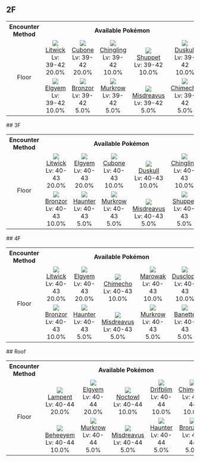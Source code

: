## 2F

<table><tr><th colspan="1">Encounter Method</th><th colspan="5" style = "text-align: center;">Available Pokémon</th></tr>
<tr><td rowspan="2" style="vertical-align: middle; word-wrap: break-word; text-align: center;">Floor</td><td style="text-align: center; vertical-align: bottom;"> <img src="https://smilingzero.github.io/BlazeBlack2ReduxWiki/img/animated/607.gif"> <br> <a href="https://smilingzero.github.io/BlazeBlack2ReduxWiki/pokemons/607">Litwick</a> <br> Lv: 39-42 <br> 20.0% </td><td style="text-align: center; vertical-align: bottom;"> <img src="https://smilingzero.github.io/BlazeBlack2ReduxWiki/img/animated/104.gif"> <br> <a href="https://smilingzero.github.io/BlazeBlack2ReduxWiki/pokemons/104">Cubone</a> <br> Lv: 39-42 <br> 20.0% </td><td style="text-align: center; vertical-align: bottom;"> <img src="https://smilingzero.github.io/BlazeBlack2ReduxWiki/img/animated/433.gif"> <br> <a href="https://smilingzero.github.io/BlazeBlack2ReduxWiki/pokemons/433">Chingling</a> <br> Lv: 39-42 <br> 10.0% </td><td style="text-align: center; vertical-align: bottom;"> <img src="https://smilingzero.github.io/BlazeBlack2ReduxWiki/img/animated/353.gif"> <br> <a href="https://smilingzero.github.io/BlazeBlack2ReduxWiki/pokemons/353">Shuppet</a> <br> Lv: 39-42 <br> 10.0% </td><td style="text-align: center; vertical-align: bottom;"> <img src="https://smilingzero.github.io/BlazeBlack2ReduxWiki/img/animated/355.gif"> <br> <a href="https://smilingzero.github.io/BlazeBlack2ReduxWiki/pokemons/355">Duskull</a> <br> Lv: 39-42 <br> 10.0% </td></tr>
<tr><td style="text-align: center; vertical-align: bottom;"> <img src="https://smilingzero.github.io/BlazeBlack2ReduxWiki/img/animated/605.gif"> <br> <a href="https://smilingzero.github.io/BlazeBlack2ReduxWiki/pokemons/605">Elgyem</a> <br> Lv: 39-42 <br> 10.0% </td><td style="text-align: center; vertical-align: bottom;"> <img src="https://smilingzero.github.io/BlazeBlack2ReduxWiki/img/animated/436.gif"> <br> <a href="https://smilingzero.github.io/BlazeBlack2ReduxWiki/pokemons/436">Bronzor</a> <br> Lv: 39-42 <br> 5.0% </td><td style="text-align: center; vertical-align: bottom;"> <img src="https://smilingzero.github.io/BlazeBlack2ReduxWiki/img/animated/198.gif"> <br> <a href="https://smilingzero.github.io/BlazeBlack2ReduxWiki/pokemons/198">Murkrow</a> <br> Lv: 39-42 <br> 5.0% </td><td style="text-align: center; vertical-align: bottom;"> <img src="https://smilingzero.github.io/BlazeBlack2ReduxWiki/img/animated/200.gif"> <br> <a href="https://smilingzero.github.io/BlazeBlack2ReduxWiki/pokemons/200">Misdreavus</a> <br> Lv: 39-42 <br> 5.0% </td><td style="text-align: center; vertical-align: bottom;"> <img src="https://smilingzero.github.io/BlazeBlack2ReduxWiki/img/animated/358.gif"> <br> <a href="https://smilingzero.github.io/BlazeBlack2ReduxWiki/pokemons/358">Chimecho</a> <br> Lv: 39-42 <br> 5.0% </td></tr></table>
## 3F

<table><tr><th colspan="1">Encounter Method</th><th colspan="5" style = "text-align: center;">Available Pokémon</th></tr>
<tr><td rowspan="2" style="vertical-align: middle; word-wrap: break-word; text-align: center;">Floor</td><td style="text-align: center; vertical-align: bottom;"> <img src="https://smilingzero.github.io/BlazeBlack2ReduxWiki/img/animated/607.gif"> <br> <a href="https://smilingzero.github.io/BlazeBlack2ReduxWiki/pokemons/607">Litwick</a> <br> Lv: 40-43 <br> 20.0% </td><td style="text-align: center; vertical-align: bottom;"> <img src="https://smilingzero.github.io/BlazeBlack2ReduxWiki/img/animated/605.gif"> <br> <a href="https://smilingzero.github.io/BlazeBlack2ReduxWiki/pokemons/605">Elgyem</a> <br> Lv: 40-43 <br> 20.0% </td><td style="text-align: center; vertical-align: bottom;"> <img src="https://smilingzero.github.io/BlazeBlack2ReduxWiki/img/animated/104.gif"> <br> <a href="https://smilingzero.github.io/BlazeBlack2ReduxWiki/pokemons/104">Cubone</a> <br> Lv: 40-43 <br> 10.0% </td><td style="text-align: center; vertical-align: bottom;"> <img src="https://smilingzero.github.io/BlazeBlack2ReduxWiki/img/animated/355.gif"> <br> <a href="https://smilingzero.github.io/BlazeBlack2ReduxWiki/pokemons/355">Duskull</a> <br> Lv: 40-43 <br> 10.0% </td><td style="text-align: center; vertical-align: bottom;"> <img src="https://smilingzero.github.io/BlazeBlack2ReduxWiki/img/animated/433.gif"> <br> <a href="https://smilingzero.github.io/BlazeBlack2ReduxWiki/pokemons/433">Chingling</a> <br> Lv: 40-43 <br> 10.0% </td></tr>
<tr><td style="text-align: center; vertical-align: bottom;"> <img src="https://smilingzero.github.io/BlazeBlack2ReduxWiki/img/animated/436.gif"> <br> <a href="https://smilingzero.github.io/BlazeBlack2ReduxWiki/pokemons/436">Bronzor</a> <br> Lv: 40-43 <br> 10.0% </td><td style="text-align: center; vertical-align: bottom;"> <img src="https://smilingzero.github.io/BlazeBlack2ReduxWiki/img/animated/93.gif"> <br> <a href="https://smilingzero.github.io/BlazeBlack2ReduxWiki/pokemons/093">Haunter</a> <br> Lv: 40-43 <br> 5.0% </td><td style="text-align: center; vertical-align: bottom;"> <img src="https://smilingzero.github.io/BlazeBlack2ReduxWiki/img/animated/198.gif"> <br> <a href="https://smilingzero.github.io/BlazeBlack2ReduxWiki/pokemons/198">Murkrow</a> <br> Lv: 40-43 <br> 5.0% </td><td style="text-align: center; vertical-align: bottom;"> <img src="https://smilingzero.github.io/BlazeBlack2ReduxWiki/img/animated/200.gif"> <br> <a href="https://smilingzero.github.io/BlazeBlack2ReduxWiki/pokemons/200">Misdreavus</a> <br> Lv: 40-43 <br> 5.0% </td><td style="text-align: center; vertical-align: bottom;"> <img src="https://smilingzero.github.io/BlazeBlack2ReduxWiki/img/animated/353.gif"> <br> <a href="https://smilingzero.github.io/BlazeBlack2ReduxWiki/pokemons/353">Shuppet</a> <br> Lv: 40-43 <br> 5.0% </td></tr></table>
## 4F

<table><tr><th colspan="1">Encounter Method</th><th colspan="5" style = "text-align: center;">Available Pokémon</th></tr>
<tr><td rowspan="2" style="vertical-align: middle; word-wrap: break-word; text-align: center;">Floor</td><td style="text-align: center; vertical-align: bottom;"> <img src="https://smilingzero.github.io/BlazeBlack2ReduxWiki/img/animated/607.gif"> <br> <a href="https://smilingzero.github.io/BlazeBlack2ReduxWiki/pokemons/607">Litwick</a> <br> Lv: 40-43 <br> 20.0% </td><td style="text-align: center; vertical-align: bottom;"> <img src="https://smilingzero.github.io/BlazeBlack2ReduxWiki/img/animated/605.gif"> <br> <a href="https://smilingzero.github.io/BlazeBlack2ReduxWiki/pokemons/605">Elgyem</a> <br> Lv: 40-43 <br> 20.0% </td><td style="text-align: center; vertical-align: bottom;"> <img src="https://smilingzero.github.io/BlazeBlack2ReduxWiki/img/animated/358.gif"> <br> <a href="https://smilingzero.github.io/BlazeBlack2ReduxWiki/pokemons/358">Chimecho</a> <br> Lv: 40-43 <br> 10.0% </td><td style="text-align: center; vertical-align: bottom;"> <img src="https://smilingzero.github.io/BlazeBlack2ReduxWiki/img/animated/105.gif"> <br> <a href="https://smilingzero.github.io/BlazeBlack2ReduxWiki/pokemons/105">Marowak</a> <br> Lv: 40-43 <br> 10.0% </td><td style="text-align: center; vertical-align: bottom;"> <img src="https://smilingzero.github.io/BlazeBlack2ReduxWiki/img/animated/356.gif"> <br> <a href="https://smilingzero.github.io/BlazeBlack2ReduxWiki/pokemons/356">Dusclops</a> <br> Lv: 40-43 <br> 10.0% </td></tr>
<tr><td style="text-align: center; vertical-align: bottom;"> <img src="https://smilingzero.github.io/BlazeBlack2ReduxWiki/img/animated/436.gif"> <br> <a href="https://smilingzero.github.io/BlazeBlack2ReduxWiki/pokemons/436">Bronzor</a> <br> Lv: 40-43 <br> 10.0% </td><td style="text-align: center; vertical-align: bottom;"> <img src="https://smilingzero.github.io/BlazeBlack2ReduxWiki/img/animated/93.gif"> <br> <a href="https://smilingzero.github.io/BlazeBlack2ReduxWiki/pokemons/093">Haunter</a> <br> Lv: 40-43 <br> 5.0% </td><td style="text-align: center; vertical-align: bottom;"> <img src="https://smilingzero.github.io/BlazeBlack2ReduxWiki/img/animated/200.gif"> <br> <a href="https://smilingzero.github.io/BlazeBlack2ReduxWiki/pokemons/200">Misdreavus</a> <br> Lv: 40-43 <br> 5.0% </td><td style="text-align: center; vertical-align: bottom;"> <img src="https://smilingzero.github.io/BlazeBlack2ReduxWiki/img/animated/198.gif"> <br> <a href="https://smilingzero.github.io/BlazeBlack2ReduxWiki/pokemons/198">Murkrow</a> <br> Lv: 40-43 <br> 5.0% </td><td style="text-align: center; vertical-align: bottom;"> <img src="https://smilingzero.github.io/BlazeBlack2ReduxWiki/img/animated/354.gif"> <br> <a href="https://smilingzero.github.io/BlazeBlack2ReduxWiki/pokemons/354">Banette</a> <br> Lv: 40-43 <br> 5.0% </td></tr></table>
## Roof

<table><tr><th colspan="1">Encounter Method</th><th colspan="5" style = "text-align: center;">Available Pokémon</th></tr>
<tr><td rowspan="2" style="vertical-align: middle; word-wrap: break-word; text-align: center;">Floor</td><td style="text-align: center; vertical-align: bottom;"> <img src="https://smilingzero.github.io/BlazeBlack2ReduxWiki/img/animated/608.gif"> <br> <a href="https://smilingzero.github.io/BlazeBlack2ReduxWiki/pokemons/608">Lampent</a> <br> Lv: 40-44 <br> 20.0% </td><td style="text-align: center; vertical-align: bottom;"> <img src="https://smilingzero.github.io/BlazeBlack2ReduxWiki/img/animated/605.gif"> <br> <a href="https://smilingzero.github.io/BlazeBlack2ReduxWiki/pokemons/605">Elgyem</a> <br> Lv: 40-44 <br> 20.0% </td><td style="text-align: center; vertical-align: bottom;"> <img src="https://smilingzero.github.io/BlazeBlack2ReduxWiki/img/animated/164.gif"> <br> <a href="https://smilingzero.github.io/BlazeBlack2ReduxWiki/pokemons/164">Noctowl</a> <br> Lv: 40-44 <br> 10.0% </td><td style="text-align: center; vertical-align: bottom;"> <img src="https://smilingzero.github.io/BlazeBlack2ReduxWiki/img/animated/426.gif"> <br> <a href="https://smilingzero.github.io/BlazeBlack2ReduxWiki/pokemons/426">Drifblim</a> <br> Lv: 40-44 <br> 10.0% </td><td style="text-align: center; vertical-align: bottom;"> <img src="https://smilingzero.github.io/BlazeBlack2ReduxWiki/img/animated/358.gif"> <br> <a href="https://smilingzero.github.io/BlazeBlack2ReduxWiki/pokemons/358">Chimecho</a> <br> Lv: 40-44 <br> 10.0% </td></tr>
<tr><td style="text-align: center; vertical-align: bottom;"> <img src="https://smilingzero.github.io/BlazeBlack2ReduxWiki/img/animated/606.gif"> <br> <a href="https://smilingzero.github.io/BlazeBlack2ReduxWiki/pokemons/606">Beheeyem</a> <br> Lv: 40-44 <br> 10.0% </td><td style="text-align: center; vertical-align: bottom;"> <img src="https://smilingzero.github.io/BlazeBlack2ReduxWiki/img/animated/198.gif"> <br> <a href="https://smilingzero.github.io/BlazeBlack2ReduxWiki/pokemons/198">Murkrow</a> <br> Lv: 40-44 <br> 5.0% </td><td style="text-align: center; vertical-align: bottom;"> <img src="https://smilingzero.github.io/BlazeBlack2ReduxWiki/img/animated/200.gif"> <br> <a href="https://smilingzero.github.io/BlazeBlack2ReduxWiki/pokemons/200">Misdreavus</a> <br> Lv: 40-44 <br> 5.0% </td><td style="text-align: center; vertical-align: bottom;"> <img src="https://smilingzero.github.io/BlazeBlack2ReduxWiki/img/animated/93.gif"> <br> <a href="https://smilingzero.github.io/BlazeBlack2ReduxWiki/pokemons/093">Haunter</a> <br> Lv: 40-44 <br> 5.0% </td><td style="text-align: center; vertical-align: bottom;"> <img src="https://smilingzero.github.io/BlazeBlack2ReduxWiki/img/animated/437.gif"> <br> <a href="https://smilingzero.github.io/BlazeBlack2ReduxWiki/pokemons/437">Bronzong</a> <br> Lv: 40-44 <br> 5.0% </td></tr></table>
